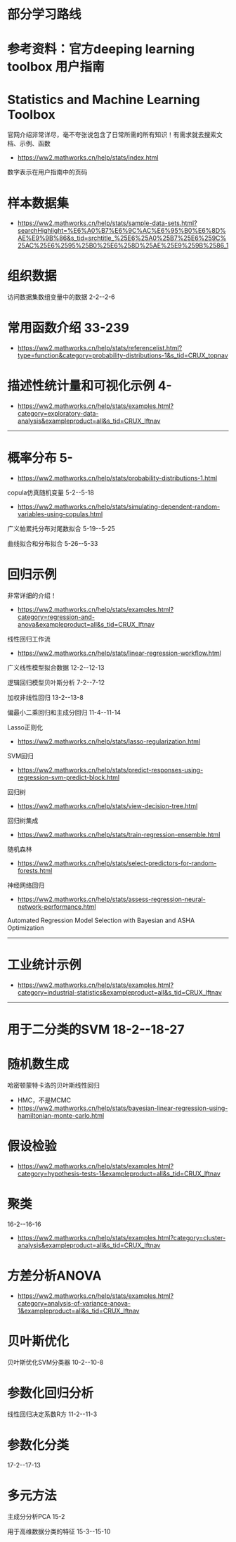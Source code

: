 # 部分学习路线
# 参考资料：官方deeping learning toolbox **用户指南**
# Statistics and Machine Learning Toolbox
官网介绍非常详尽，毫不夸张说包含了日常所需的所有知识！有需求就去搜索文档、示例、函数
* https://ww2.mathworks.cn/help/stats/index.html

数字表示在用户指南中的页码

# **样本数据集**
* https://ww2.mathworks.cn/help/stats/sample-data-sets.html?searchHighlight=%E6%A0%B7%E6%9C%AC%E6%95%B0%E6%8D%AE%E9%9B%86&s_tid=srchtitle_%25E6%25A0%25B7%25E6%259C%25AC%25E6%2595%25B0%25E6%258D%25AE%25E9%259B%2586_1

# 组织数据
访问数据集数组变量中的数据 2-2--2-6

# 常用函数介绍 33-239
* https://ww2.mathworks.cn/help/stats/referencelist.html?type=function&category=probability-distributions-1&s_tid=CRUX_topnav

# 描述性统计量和可视化示例 4-
* https://ww2.mathworks.cn/help/stats/examples.html?category=exploratory-data-analysis&exampleproduct=all&s_tid=CRUX_lftnav

--------------------------------

# **概率分布** 5-
* https://ww2.mathworks.cn/help/stats/probability-distributions-1.html

copula仿真随机变量 5-2--5-18
* https://ww2.mathworks.cn/help/stats/simulating-dependent-random-variables-using-copulas.html

广义帕累托分布对尾数拟合 5-19--5-25

曲线拟合和分布拟合 5-26--5-33

# **回归示例**
非常详细的介绍！
* https://ww2.mathworks.cn/help/stats/examples.html?category=regression-and-anova&exampleproduct=all&s_tid=CRUX_lftnav

线性回归工作流
* https://ww2.mathworks.cn/help/stats/linear-regression-workflow.html

广义线性模型拟合数据 12-2--12-13

逻辑回归模型贝叶斯分析 7-2--7-12

加权非线性回归 13-2--13-8

偏最小二乘回归和主成分回归 11-4--11-14

Lasso正则化
* https://ww2.mathworks.cn/help/stats/lasso-regularization.html

SVM回归
* https://ww2.mathworks.cn/help/stats/predict-responses-using-regression-svm-predict-block.html

回归树
* https://ww2.mathworks.cn/help/stats/view-decision-tree.html

回归树集成
* https://ww2.mathworks.cn/help/stats/train-regression-ensemble.html

随机森林
* https://ww2.mathworks.cn/help/stats/select-predictors-for-random-forests.html

神经网络回归
* https://ww2.mathworks.cn/help/stats/assess-regression-neural-network-performance.html

Automated Regression Model Selection with Bayesian and ASHA Optimization

---------------------------------


# **工业统计示例**
* https://ww2.mathworks.cn/help/stats/examples.html?category=industrial-statistics&exampleproduct=all&s_tid=CRUX_lftnav

---------------------------------

# **用于二分类的SVM 18-2--18-27**

# 随机数生成
哈密顿蒙特卡洛的贝叶斯线性回归
* HMC，不是MCMC
* https://ww2.mathworks.cn/help/stats/bayesian-linear-regression-using-hamiltonian-monte-carlo.html

# 假设检验
* https://ww2.mathworks.cn/help/stats/examples.html?category=hypothesis-tests-1&exampleproduct=all&s_tid=CRUX_lftnav

# 聚类
16-2--16-16
* https://ww2.mathworks.cn/help/stats/examples.html?category=cluster-analysis&exampleproduct=all&s_tid=CRUX_lftnav

# 方差分析ANOVA
* https://ww2.mathworks.cn/help/stats/examples.html?category=analysis-of-variance-anova-1&exampleproduct=all&s_tid=CRUX_lftnav

# 贝叶斯优化
贝叶斯优化SVM分类器 10-2--10-8

# 参数化回归分析
线性回归决定系数R方 11-2--11-3

# **参数化分类**
17-2--17-13

# 多元方法
主成分分析PCA 15-2

用于高维数据分类的特征 15-3--15-10










